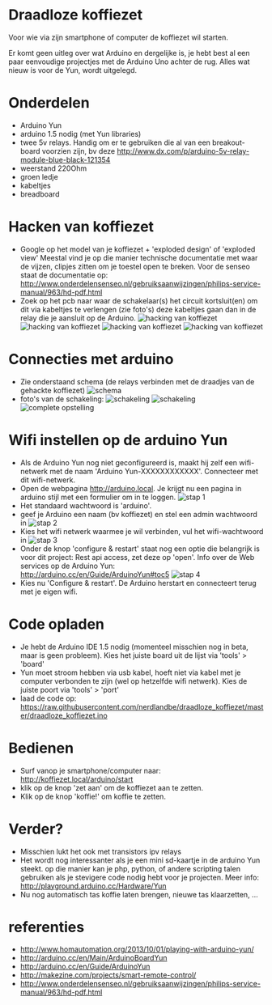 Draadloze koffiezet
===================

Voor wie via zijn smartphone of computer de koffiezet wil starten.

Er komt geen uitleg over wat Arduino en dergelijke is, je hebt best al een paar eenvoudige projectjes met de Arduino Uno achter de rug.
Alles wat nieuw is voor de Yun, wordt uitgelegd.

# Onderdelen
- Arduino Yun
- arduino 1.5 nodig (met Yun libraries)
- twee 5v relays. Handig om er te gebruiken die al van een breakout-board voorzien zijn, bv deze http://www.dx.com/p/arduino-5v-relay-module-blue-black-121354
- weerstand 220Ohm
- groen ledje
- kabeltjes
- breadboard

# Hacken van koffiezet
- Google op het model van je koffiezet + 'exploded design' of 'exploded view' Meestal vind je op die manier technische documentatie met waar de vijzen, clipjes zitten om je toestel open te breken. Voor de senseo staat de documentatie op: http://www.onderdelensenseo.nl/gebruiksaanwijzingen/philips-service-manual/963/hd-pdf.html
- Zoek op het pcb naar waar de schakelaar(s) het circuit kortsluit(en) om dit via kabeltjes te verlengen (zie foto's) deze kabeltjes gaan dan in de relay die je aansluit op de Arduino.
![hacking van koffiezet](https://raw.githubusercontent.com/nerdlandbe/draadloze_koffiezet/master/footage/01-koffiezet-open.jpg)
![hacking van koffiezet](https://raw.githubusercontent.com/nerdlandbe/draadloze_koffiezet/master/footage/02-koffiezet-pcb.jpg)
![hacking van koffiezet](https://raw.githubusercontent.com/nerdlandbe/draadloze_koffiezet/master/footage/03-koffiezet-pcb-gehacked.jpg)
![hacking van koffiezet](https://raw.githubusercontent.com/nerdlandbe/draadloze_koffiezet/master/footage/04-koffiezet-draadjes.jpg)

# Connecties met arduino
- Zie onderstaand schema (de relays verbinden met de draadjes van de gehackte koffiezet)
![schema](https://raw.githubusercontent.com/nerdlandbe/draadloze_koffiezet/master/howto/schema.png)
- foto's van de schakeling:
![schakeling](https://raw.githubusercontent.com/nerdlandbe/draadloze_koffiezet/master/footage/schakeling-breadboard.jpg)
![schakeling](https://raw.githubusercontent.com/nerdlandbe/draadloze_koffiezet/master/footage/schakeling-arduino-breadboard.jpg)
![complete opstelling](https://raw.githubusercontent.com/nerdlandbe/draadloze_koffiezet/master/footage/opstelling-compleet.jpg)

# Wifi instellen op de arduino Yun
- Als de Arduino Yun nog niet geconfigureerd is, maakt hij zelf een wifi-netwerk met de naam 'Arduino Yun-XXXXXXXXXXXX'. Connecteer met dit wifi-netwerk.
- Open de webpagina http://arduino.local. Je krijgt nu een pagina in arduino stijl met een formulier om in te loggen.
![stap 1](https://raw.githubusercontent.com/nerdlandbe/draadloze_koffiezet/master/howto/stap01.png)
- Het standaard wachtwoord is 'arduino'.
- geef je Arduino een naam (bv koffiezet) en stel een admin wachtwoord in
![stap 2](https://raw.githubusercontent.com/nerdlandbe/draadloze_koffiezet/master/howto/stap02.png)
- Kies het wifi netwerk waarmee je wil verbinden, vul het wifi-wachtwoord in
![stap 3](https://raw.githubusercontent.com/nerdlandbe/draadloze_koffiezet/master/howto/stap03.png)
- Onder de knop 'configure & restart' staat nog een optie die belangrijk is voor dit project: Rest api access, zet deze op 'open'. Info over de Web services op de Arduino Yun: http://arduino.cc/en/Guide/ArduinoYun#toc5
![stap 4](https://raw.githubusercontent.com/nerdlandbe/draadloze_koffiezet/master/howto/stap04.png)
- Kies nu 'Configure & restart'. De Arduino herstart en connecteert terug met je eigen wifi.

# Code opladen
- Je hebt de Arduino IDE 1.5 nodig (momenteel misschien nog in beta, maar is geen probleem). Kies het juiste board uit de lijst via 'tools' > 'board'
- Yun moet stroom hebben via usb kabel, hoeft niet via kabel met je computer verbonden te zijn (wel op hetzelfde wifi netwerk). Kies de juiste poort via 'tools' > 'port'
- laad de code op: https://raw.githubusercontent.com/nerdlandbe/draadloze_koffiezet/master/draadloze_koffiezet.ino

# Bedienen
- Surf vanop je smartphone/computer naar: http://koffiezet.local/arduino/start
- klik op de knop 'zet aan' om de koffiezet aan te zetten.
- Klik op de knop 'koffie!' om koffie te zetten.

# Verder?
- Misschien lukt het ook met transistors ipv relays
- Het wordt nog interessanter als je een mini sd-kaartje in de arduino Yun steekt. op die manier kan je php, python, of andere scripting talen gebruiken als je stevigere code nodig hebt voor je projecten. Meer info: http://playground.arduino.cc/Hardware/Yun
- Nu nog automatisch tas koffie laten brengen, nieuwe tas klaarzetten, ...

# referenties
- http://www.homautomation.org/2013/10/01/playing-with-arduino-yun/
- http://arduino.cc/en/Main/ArduinoBoardYun
- http://arduino.cc/en/Guide/ArduinoYun
- http://makezine.com/projects/smart-remote-control/
- http://www.onderdelensenseo.nl/gebruiksaanwijzingen/philips-service-manual/963/hd-pdf.html